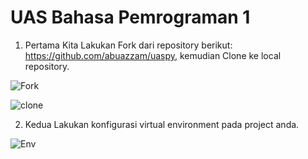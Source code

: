 # UAS Bahasa Pemrograman 1


1. Pertama Kita Lakukan Fork dari repository berikut: https://github.com/abuazzam/uaspy, kemudian Clone
ke local repository.

![Fork](https://user-images.githubusercontent.com/46512870/55852808-a1381d80-5b88-11e9-83f8-daceedc167f6.png)

![clone](https://user-images.githubusercontent.com/46512870/55854898-32f75900-5b90-11e9-9064-3cac2cef95e3.png)


2. Kedua Lakukan konfigurasi virtual environment pada project anda.

![Env](https://user-images.githubusercontent.com/46512870/55852858-ccbb0800-5b88-11e9-83b3-b40c7b92b93c.png)
